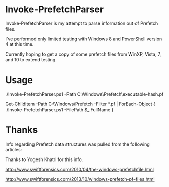 # Invoke-PrefetchParser
Invoke-PrefetchParser is my attempt to parse information out of Prefetch files.

I've performed only limited testing with Windows 8 and PowerShell version 4 at this time.

Currently hoping to get a copy of some prefetch files from WinXP, Vista, 7, and 10 to extend testing.

# Usage
.\Invoke-PrefetchParser.ps1 -Path C:\Windows\Prefetch\executable-hash.pf

Get-ChildItem -Path C:\Windows\Prefetch -Filter *.pf | ForEach-Object { .\Invoke-PrefetchParser.ps1 -FilePath $_.FullName }

# Thanks
Info regarding Prefetch data structures was pulled from the following articles:

Thanks to Yogesh Khatri for this info.

http://www.swiftforensics.com/2010/04/the-windows-prefetchfile.html

http://www.swiftforensics.com/2013/10/windows-prefetch-pf-files.html